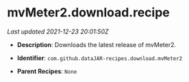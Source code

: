 # mvMeter2.download.recipe

_Last updated 2021-12-23 20:01:50Z_

- **Description**: Downloads the latest release of mvMeter2.

- **Identifier**: `com.github.dataJAR-recipes.download.mvMeter2`

- **Parent Recipes**: `None`
